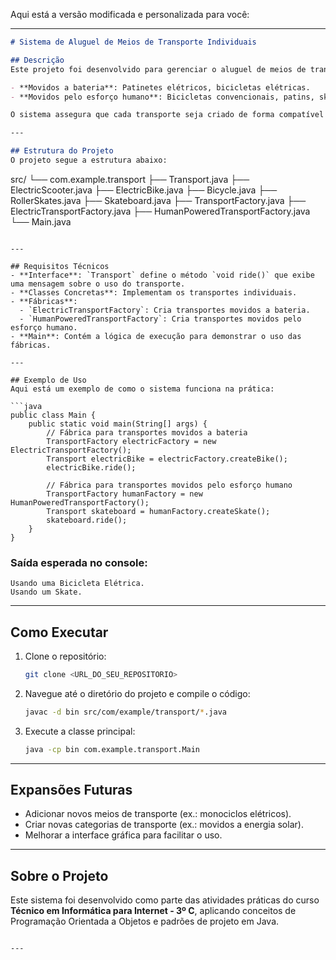 Aqui está a versão modificada e personalizada para você:

---

```markdown
# Sistema de Aluguel de Meios de Transporte Individuais

## Descrição
Este projeto foi desenvolvido para gerenciar o aluguel de meios de transporte individuais utilizando o padrão de projeto **Abstract Factory**. Ele organiza a criação de transportes em categorias específicas:

- **Movidos a bateria**: Patinetes elétricos, bicicletas elétricas.
- **Movidos pelo esforço humano**: Bicicletas convencionais, patins, skates.

O sistema assegura que cada transporte seja criado de forma compatível com sua categoria, utilizando fábricas especializadas.

---

## Estrutura do Projeto
O projeto segue a estrutura abaixo:

```
src/
└── com.example.transport
    ├── Transport.java
    ├── ElectricScooter.java
    ├── ElectricBike.java
    ├── Bicycle.java
    ├── RollerSkates.java
    ├── Skateboard.java
    ├── TransportFactory.java
    ├── ElectricTransportFactory.java
    ├── HumanPoweredTransportFactory.java
    └── Main.java
```

---

## Requisitos Técnicos
- **Interface**: `Transport` define o método `void ride()` que exibe uma mensagem sobre o uso do transporte.
- **Classes Concretas**: Implementam os transportes individuais.
- **Fábricas**:
  - `ElectricTransportFactory`: Cria transportes movidos a bateria.
  - `HumanPoweredTransportFactory`: Cria transportes movidos pelo esforço humano.
- **Main**: Contém a lógica de execução para demonstrar o uso das fábricas.

---

## Exemplo de Uso
Aqui está um exemplo de como o sistema funciona na prática:

```java
public class Main {
    public static void main(String[] args) {
        // Fábrica para transportes movidos a bateria
        TransportFactory electricFactory = new ElectricTransportFactory();
        Transport electricBike = electricFactory.createBike();
        electricBike.ride();

        // Fábrica para transportes movidos pelo esforço humano
        TransportFactory humanFactory = new HumanPoweredTransportFactory();
        Transport skateboard = humanFactory.createSkate();
        skateboard.ride();
    }
}
```

### Saída esperada no console:
```plaintext
Usando uma Bicicleta Elétrica.
Usando um Skate.
```

---

## Como Executar
1. Clone o repositório:
   ```bash
   git clone <URL_DO_SEU_REPOSITORIO>
   ```
2. Navegue até o diretório do projeto e compile o código:
   ```bash
   javac -d bin src/com/example/transport/*.java
   ```
3. Execute a classe principal:
   ```bash
   java -cp bin com.example.transport.Main
   ```

---

## Expansões Futuras
- Adicionar novos meios de transporte (ex.: monociclos elétricos).
- Criar novas categorias de transporte (ex.: movidos a energia solar).
- Melhorar a interface gráfica para facilitar o uso.

---

## Sobre o Projeto
Este sistema foi desenvolvido como parte das atividades práticas do curso **Técnico em Informática para Internet - 3º C**, aplicando conceitos de Programação Orientada a Objetos e padrões de projeto em Java.
```

---
